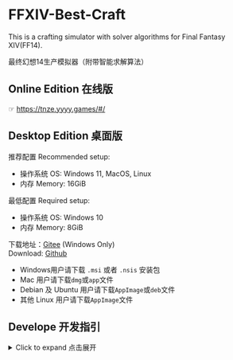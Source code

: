 # FFXIV-Best-Craft

This is a crafting simulator with solver algorithms for Final Fantasy XIV(FF14).

最终幻想14生产模拟器（附带智能求解算法）

## Online Edition 在线版

☞ <https://tnze.yyyy.games/#/>

## Desktop Edition 桌面版

推荐配置 Recommended setup:

- 操作系统 OS: Windows 11, MacOS, Linux
- 内存 Memory: 16GiB

最低配置 Required setup:

- 操作系统 OS: Windows 10
- 内存 Memory: 8GiB

下载地址：[Gitee](https://gitee.com/Tnze/ffxiv-best-craft/releases) (Windows Only)  
Download: [Github](https://github.com/Tnze/ffxiv-best-craft/releases/latest)

- Windows用户请下载 `.msi` 或者 `.nsis` 安装包
- Mac 用户请下载`dmg`或`app`文件
- Debian 及 Ubuntu 用户请下载`AppImage`或`deb`文件
- 其他 Linux 用户请下载`AppImage`文件

## Develope 开发指引

<details>
<summary>Click to expand 点击展开</summary>
<p>

```bash
pnpm install # 下载依赖 download requirements
```

### For Web Only

#### 安装Web依赖 Install Web Dependencies

为了编译Wasm模块，下载：[rustup](https://rustup.rs/)、[wasm-pack](https://rustwasm.github.io/wasm-pack/installer/)

#### Develop Hotload Server

```bash
pnpm run dev-web
```

#### Release Build

```bash
pnpm run build-web
```

### For Tauri

#### 安装Tauri依赖 Install Tauri Dependencies

按照这篇教程安装Rust、Node和WebView2等组件：[Tauri Getting Started](https://tauri.app/zh/v1/guides/getting-started/prerequisites/)

> 以下 `cargo tauri` 开头的命令可以根据你安装 tauri-cli 方式的不同而有所变化
> 见：<https://tauri.app/v1/guides/getting-started/setup/>
> The commands start with `cargo tauri` below could be different, depending on the way you install tauri-cli.
> See: <https://tauri.app/v1/guides/getting-started/setup/>

#### Develop build

```bash
cargo tauri dev
# 或 or
cargo tauri dev --release
```

> ⚠️ 调试模式构建的程序运行求解器可能比发布模式慢得多。  
> ⚠️ Solving in debug mode could be much slower than release mode.

#### Release build

```bash
# 设置环境变量 set enviroments
export TAURI_PRIVATE_KEY="Path or String of your private key"
export TAURI_KEY_PASSWORD="Your private key password (optional)"
# 构建和签名 build and signing
cargo tauri build
```

</p>
</details>

